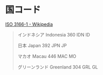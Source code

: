 # 国コード
[ISO 3166-1 - Wikipedia](https://ja.wikipedia.org/wiki/ISO_3166-1)

> インドネシア	Indonesia	360	IDN	ID
> 
> 日本	Japan	392	JPN	JP
> 
> マカオ	Macau	446	MAC	MO
> 
> グリーンランド	Greenland	304	GRL	GL
